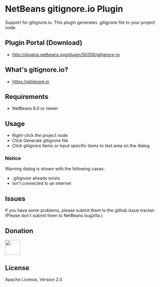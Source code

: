 # NetBeans gitignore.io Plugin

Support for gitignore.io. This plugin generates .gitignore file to your project node.

## Plugin Portal (Download)

- http://plugins.netbeans.org/plugin/50356/gitignore-io

## What's gitignore.io?

- https://gitignore.io

## Requirements

- NetBeans 8.0 or newer

## Usage

- Right-click the project node
- Click Generate gitignore file
- Click gitignore items or input specific items to text area on the dialog

### Notice

Warning dialog is shown with the following cases:

- .gitignore already exists
- Isn't connected to an internet

## Issues

If you hava some problems, please submit them to the github issue tracker.
(Please don't submit them to NetBeans bugzilla.)

## Donation

<a href="https://www.patreon.com/junichi11"><img src="https://c5.patreon.com/external/logo/become_a_patron_button@2x.png" height="50"></a>

## License

Apache License, Version 2.0
